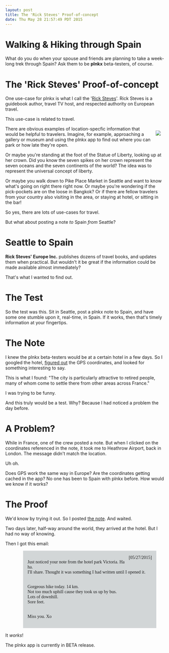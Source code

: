 ```yaml
---
layout: post
title: The 'Rick Steves' Proof-of-concept
date: Thu May 28 21:57:49 PDT 2015
---
```



# Walking &amp; Hiking through Spain

What do you do when your spouse and friends are planning to take a
week-long trek through Spain? Ask them to be **plnkx** beta-testers, of
course.


# The 'Rick Steves' Proof-of-concept

One use-case for plnkx is what I call the '[Rick
Steves](http://www.ricksteves.com/about-rick)'. Rick Steves is a
guidebook author, travel TV host, and respected authority on European
travel.

This use-case is related to travel.

<img src='http://upload.wikimedia.org/wikipedia/commons/thumb/e/eb/Nancy_Reagan_reopens_Statue_of_Liberty_1986.jpg/157px-Nancy_Reagan_reopens_Statue_of_Liberty_1986.jpg' style='float: right; padding: 1em;' />

There are obvious examples of location-specfic information that would
be helpful to travelers. Imagine, for example, approaching a
gallery or museum and using the plnkx app to find out where you can
park or how late they're open.

Or maybe you're standing at the foot of the Statue of Liberty,
looking up at her crown. Did you know the seven spikes on her crown
represent the seven oceans and the seven continents of the world? The
idea was to represent the universal concept of liberty.

Or maybe you walk down to Pike Place Market in Seattle and want to
know what's going on right there right now. Or maybe you're wondering
if the pick-pockets are on the loose in Bangkok? Or if there are fellow
travelers from your country also visiting in the area, or staying at
hotel, or sitting in the bar!

So yes, there are lots of use-cases for travel.

But what about posting a note *to* Spain *from* Seattle?

# Seattle to Spain

**Rick Steves' Europe Inc.** publishes dozens of travel books, and updates
them when practical. But wouldn't it be great if the information could
be made available almost immediately?

That's what I wanted to find out.

# The Test

So the test was this. Sit in Seattle, post a plnkx note to Spain, and
have some one stumble upon it, real-time, in Spain. If it works, then
that's timely information at your fingertips.


# The Note

I knew the plnkx beta-testers would be at a certain hotel in a few
days. So I googled the hotel, [figured
out](http://plnkx.com/wv/find_coordinates_of_location.html) the GPS
coordinates, and looked for something interesting to say.

This is what I found: "The city is particularly attractive to retired
people, many of whom come to settle there from other areas across
France."

I was trying to be funny.

And this truly would be a test. Why? Because I had noticed a problem the
day before.


# A Problem?

While in France, one of the crew posted a note. But when I clicked on
the coordinates referenced in the note, it took me to Heathrow
Airport, back in London. The message didn't match the
location.

Uh oh.

Does GPS work the same way in Europe? Are the coordinates getting
cached in the app? No one has been to Spain with plnkx before.
How would we know if it works?

# The Proof

We'd know by trying it out. So I posted [the
note](http://link2.plnkx.com/id/33d3158a80b7de1269932cada1438157a27049e6).
And waited.

Two days later, half-way around the world, they arrived at the hotel.
But I had no way of knowing.

Then I got this email:

<div style="padding: 1em; margin: 1em 2em 1em 4em;
     background-color: #d2d6d7; font-family: sans, Arial;
     font-family: 'Libre Baskerville';" >

<div style='float: right;'>[05/27/2015]</div>

Just noticed your note from the hotel park Victoria. Ha ha.<br />
I'll share. Thought it was something I had written until I opened
it. <br /><br />

Gorgeous hike today. 14 km.<br />
Not too much uphill cause they took us up by bus.<br />
Lots of downhill.<br />
Sore feet.<br /><br />

Miss you.  Xo
</div>

It *works*!


The plnkx app is currently in BETA release.
